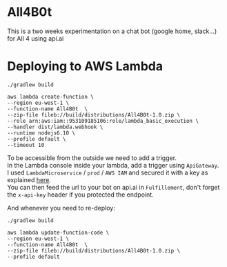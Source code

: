 All4B0t
====

This is a two weeks experimentation on a chat bot (google home, slack...) for All 4 using api.ai

Deploying to AWS Lambda
=====

`./gradlew build`

```
aws lambda create-function \
--region eu-west-1 \
--function-name All4B0t  \
--zip-file fileb://build/distributions/All4B0t-1.0.zip \
--role arn:aws:iam::953109185106:role/lambda_basic_execution \
--handler dist/lambda.webhook \
--runtime nodejs6.10 \
--profile default \
--timeout 10
```

To be accessible from the outside we need to add a trigger.  
In the Lambda console inside your lambda, add a trigger using `ApiGateway`.  
I used `LambdaMicroservice` / `prod` / `AWS IAM` and secured it with a key as explained [here](http://docs.aws.amazon.com/apigateway/latest/developerguide/how-to-api-keys.html).   
You can then feed the url to your bot on api.ai in `Fulfillement`, don't forget the `x-api-key` header if you protected the endpoint.

And whenever you need to re-deploy:

`./gradlew build`

```
aws lambda update-function-code \
--region eu-west-1 \
--function-name All4B0t  \
--zip-file fileb://build/distributions/All4B0t-1.0.zip \
--profile default
```
